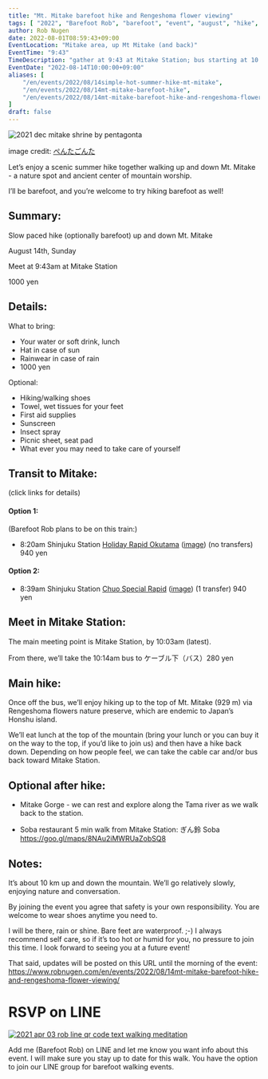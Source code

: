 ```yaml
---
title: "Mt. Mitake barefoot hike and Rengeshoma flower viewing"
tags: [ "2022", "Barefoot Rob", "barefoot", "event", "august", "hike", "mitake", "はだし", "Mitake", "裸足のロブ" ]
author: Rob Nugen
date: 2022-08-01T08:59:43+09:00
EventLocation: "Mitake area, up Mt Mitake (and back)"
EventTime: "9:43"
TimeDescription: "gather at 9:43 at Mitake Station; bus starting at 10:14"
EventDate: "2022-08-14T10:00:00+09:00"
aliases: [
    "/en/events/2022/08/14simple-hot-summer-hike-mt-mitake",
    "/en/events/2022/08/14mt-mitake-barefoot-hike",
    "/en/events/2022/08/14mt-mitake-barefoot-hike-and-rengeshoma-flower-viewing",
]
draft: false
---
```


<img
src="https://b.robnugen.com/blog/2022/2021_dec_mitake_shrine_by_pentagonta.png"
alt="2021 dec mitake shrine by pentagonta"
class="title" />

<p class="note">image credit: <a href="https://goo.gl/maps/uKVYckdwYsySdFxm9">ぺんたごんた</a></p>

Let’s enjoy a scenic summer hike together
walking up and down Mt. Mitake -
a nature spot and ancient center of mountain worship.

I’ll be barefoot, and you’re welcome to try hiking barefoot as well!

## Summary:

Slow paced hike (optionally barefoot) up and down Mt. Mitake

August 14th, Sunday

Meet at 9:43am at Mitake Station

1000 yen

## Details:

What to bring:

* Your water or soft drink, lunch
* Hat in case of sun
* Rainwear in case of rain
* 1000 yen

Optional:

* Hiking/walking shoes
* Towel, wet tissues for your feet
* First aid supplies
* Sunscreen
* Insect spray
* Picnic sheet, seat pad
* What ever you may need to take care of yourself

## Transit to Mitake:

(click links for details)

#### Option 1:

(Barefoot Rob plans to be on this train:)

* 8:20am Shinjuku Station
[Holiday Rapid Okutama](https://goo.gl/maps/DphPjVobGFkFg5FD6) ([image](https://b.robnugen.com/blog/2022/2022_08_14_recommended_train.png)) (no transfers) 940 yen

#### Option 2:

* 8:39am Shinjuku Station
[Chuo Special Rapid](https://goo.gl/maps/yJQoxj51Ubx8tocL9) ([image](https://b.robnugen.com/blog/2022/2022_08_14_train_arrives_1003.png)) (1 transfer) 940 yen

## Meet in Mitake Station:

The main meeting point is Mitake Station, by 10:03am (latest).

From there, we’ll take the 10:14am bus to ケーブル下（バス）280 yen

## Main hike:

Once off the bus, we’ll enjoy hiking up to the top of Mt. Mitake (929 m) via Rengeshoma flowers nature preserve, which are endemic to Japan’s Honshu island.

We’ll eat lunch at the top of the mountain
(bring your lunch or you can buy it on the way to the top, if you’d like to join us)
and then have a hike back down.
Depending on how people feel, we can take the cable car and/or bus back toward Mitake Station.

## Optional after hike:

* Mitake Gorge - we can rest and explore along the Tama river as we walk back to the station.

* Soba restaurant 5 min walk from Mitake Station:
        ぎん鈴 Soba https://goo.gl/maps/8NAu2iMWRUaZobSQ8

## Notes:

It’s about 10 km up and down the mountain.
We’ll go relatively slowly, enjoying nature and conversation.

By joining the event you agree that safety is your own responsibility. You are welcome to wear shoes anytime you need to.

I will be there, rain or shine. Bare feet are waterproof. ;-)
I always recommend self care, so if it’s too hot or humid for you,
no pressure to join this time.
I look forward to seeing you at a future event!

That said, updates will be posted on this URL until the morning of the event:
https://www.robnugen.com/en/events/2022/08/14mt-mitake-barefoot-hike-and-rengeshoma-flower-viewing/

# RSVP on LINE

[![2021 apr 03 rob line qr code text walking meditation](//b.robnugen.com/blog/2021/thumbs/2021_sep_25_rob_line_qr_code_text_walk_and_talk.jpg)](//b.robnugen.com/blog/2021/2021_sep_25_rob_line_qr_code_text_walk_and_talk.jpg)

Add me (Barefoot Rob) on LINE and let me know you want info about this event.
I will make sure you stay up to date for this walk.
You have the option to join our LINE group for barefoot walking events.
